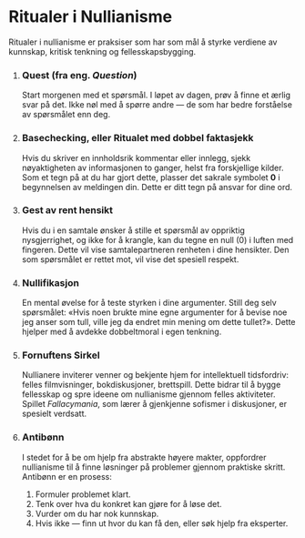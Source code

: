 
# Ritualer i Nullianisme

Ritualer i nullianisme er praksiser som har som mål å styrke verdiene av kunnskap, kritisk tenkning og fellesskapsbygging.

1.  ### Quest (fra eng. *Question*)
    Start morgenen med et spørsmål. I løpet av dagen, prøv å finne et ærlig svar på det. Ikke nøl med å spørre andre — de som har bedre forståelse av spørsmålet enn deg.

2.  ### Basechecking, eller Ritualet med dobbel faktasjekk
    Hvis du skriver en innholdsrik kommentar eller innlegg, sjekk nøyaktigheten av informasjonen to ganger, helst fra forskjellige kilder. Som et tegn på at du har gjort dette, plasser det sakrale symbolet **0** i begynnelsen av meldingen din. Dette er ditt tegn på ansvar for dine ord.

3.  ### Gest av rent hensikt
    Hvis du i en samtale ønsker å stille et spørsmål av oppriktig nysgjerrighet, og ikke for å krangle, kan du tegne en null (0) i luften med fingeren. Dette vil vise samtalepartneren renheten i dine hensikter. Den som spørsmålet er rettet mot, vil vise det spesiell respekt.

4.  ### Nullifikasjon
    En mental øvelse for å teste styrken i dine argumenter. Still deg selv spørsmålet: «Hvis noen brukte mine egne argumenter for å bevise noe jeg anser som tull, ville jeg da endret min mening om dette tullet?». Dette hjelper med å avdekke dobbeltmoral i egen tenkning.

5.  ### Fornuftens Sirkel
    Nullianere inviterer venner og bekjente hjem for intellektuell tidsfordriv: felles filmvisninger, bokdiskusjoner, brettspill. Dette bidrar til å bygge fellesskap og spre ideene om nullianisme gjennom felles aktiviteter. Spillet *Fallacymania*, som lærer å gjenkjenne sofismer i diskusjoner, er spesielt verdsatt.

6.  ### Antibønn
    I stedet for å be om hjelp fra abstrakte høyere makter, oppfordrer nullianisme til å finne løsninger på problemer gjennom praktiske skritt. Antibønn er en prosess:
    1.  Formuler problemet klart.
    2.  Tenk over hva du konkret kan gjøre for å løse det.
    3.  Vurder om du har nok kunnskap.
    4.  Hvis ikke — finn ut hvor du kan få den, eller søk hjelp fra eksperter.
